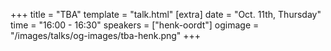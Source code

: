 +++
title = "TBA"
template = "talk.html"
[extra]
  date = "Oct. 11th, Thursday"
  time = "16:00 - 16:30"
  speakers = ["henk-oordt"]
  ogimage = "/images/talks/og-images/tba-henk.png"
+++
